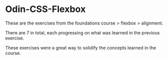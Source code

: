 # Odin-CSS-Flexbox


These are the exercises from the foundations course > flexbox > alignment. 

There are 7 in total, each progressing on what was learned in the previous exercise.

These exercises were a great way to solidify the concepts learned in the course. 
